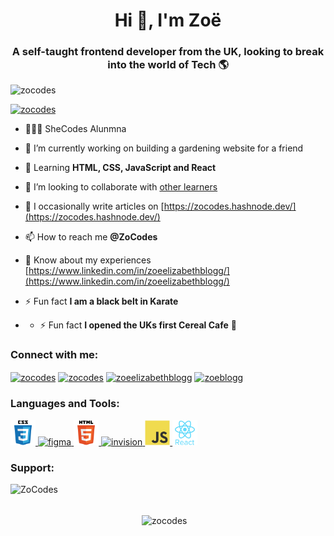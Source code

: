 <h1 align="center">Hi 👋, I'm Zoë</h1>
<h3 align="center">A self-taught frontend developer from the UK, looking to break into the world of Tech 🌎</h3>

<p align="left"> <img src="https://komarev.com/ghpvc/?username=zocodes&label=Profile%20views&color=0e75b6&style=flat" alt="zocodes" /> </p>

<p align="left"> <a href="https://twitter.com/zocodes" target="blank"><img src="https://img.shields.io/twitter/follow/zocodes?logo=twitter&style=for-the-badge" alt="zocodes" /></a> </p>

- 👩🏻‍💻 SheCodes Alunmna 

- 🔭 I’m currently working on building a gardening website for a friend

- 🌱 Learning **HTML, CSS, JavaScript and React**

- 👯 I’m looking to collaborate with [other learners](https://github.com/ZoCodes/SheCodesBootcamp)

- 📝 I occasionally write articles on [https://zocodes.hashnode.dev/](https://zocodes.hashnode.dev/)

- 📫 How to reach me **@ZoCodes**

- 📄 Know about my experiences [https://www.linkedin.com/in/zoeelizabethblogg/](https://www.linkedin.com/in/zoeelizabethblogg/)

- ⚡ Fun fact **I am a black belt in Karate**

- - ⚡ Fun fact **I opened the UKs first Cereal Cafe** 🥣

<h3 align="left">Connect with me:</h3>
<p align="left">
<a href="https://codepen.io/zocodes" target="blank"><img align="center" src="https://raw.githubusercontent.com/rahuldkjain/github-profile-readme-generator/master/src/images/icons/Social/codepen.svg" alt="zocodes" height="30" width="40" /></a>
<a href="https://twitter.com/zocodes" target="blank"><img align="center" src="https://raw.githubusercontent.com/rahuldkjain/github-profile-readme-generator/master/src/images/icons/Social/twitter.svg" alt="zocodes" height="30" width="40" /></a>
<a href="https://linkedin.com/in/zoeelizabethblogg" target="blank"><img align="center" src="https://raw.githubusercontent.com/rahuldkjain/github-profile-readme-generator/master/src/images/icons/Social/linked-in-alt.svg" alt="zoeelizabethblogg" height="30" width="40" /></a>
<a href="https://instagram.com/zoeblogg" target="blank"><img align="center" src="https://raw.githubusercontent.com/rahuldkjain/github-profile-readme-generator/master/src/images/icons/Social/instagram.svg" alt="zoeblogg" height="30" width="40" /></a>
</p>

<h3 align="left">Languages and Tools:</h3>
<p align="left"> <a href="https://www.w3schools.com/css/" target="_blank"> <img src="https://raw.githubusercontent.com/devicons/devicon/master/icons/css3/css3-original-wordmark.svg" alt="css3" width="40" height="40"/> </a> <a href="https://www.figma.com/" target="_blank"> <img src="https://www.vectorlogo.zone/logos/figma/figma-icon.svg" alt="figma" width="40" height="40"/> </a> <a href="https://www.w3.org/html/" target="_blank"> <img src="https://raw.githubusercontent.com/devicons/devicon/master/icons/html5/html5-original-wordmark.svg" alt="html5" width="40" height="40"/> </a> <a href="https://www.invisionapp.com/" target="_blank"> <img src="https://www.vectorlogo.zone/logos/invisionapp/invisionapp-icon.svg" alt="invision" width="40" height="40"/> </a> <a href="https://developer.mozilla.org/en-US/docs/Web/JavaScript" target="_blank"> <img src="https://raw.githubusercontent.com/devicons/devicon/master/icons/javascript/javascript-original.svg" alt="javascript" width="40" height="40"/> </a> <a href="https://reactjs.org/" target="_blank"> <img src="https://raw.githubusercontent.com/devicons/devicon/master/icons/react/react-original-wordmark.svg" alt="react" width="40" height="40"/> </a> </p>

<h3 align="left">Support:</h3>
<p><a href="https://www.buymeacoffee.com/ZoCodes"> <img align="left" src="https://cdn.buymeacoffee.com/buttons/v2/default-yellow.png" height="50" width="210" alt="ZoCodes" /></a></p><br><br>

<p><img align="center" src="https://github-readme-stats.vercel.app/api/top-langs?username=zocodes&show_icons=true&locale=en&layout=compact" alt="zocodes" /></p>

<!---
ZoCodes/ZoCodes is a ✨ special ✨ repository because its `README.md` (this file) appears on your GitHub profile.
You can click the Preview link to take a look at your changes.
--->
